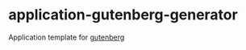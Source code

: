 application-gutenberg-generator
===============================

Application template for [gutenberg](https://github.com/unbalancedparentheses/gut)
